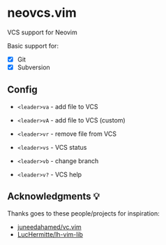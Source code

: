 # neovcs.vim

VCS support for Neovim

Basic support for:

- [x] Git
- [x] Subversion

## Config

- `<leader>va` - add file to VCS
- `<leader>vA` - add file to VCS (custom)
- `<leader>vr` - remove file from VCS

- `<leader>vs` - VCS status

- `<leader>vb` - change branch

- `<leader>v?` - VCS help

## Acknowledgments 💡

Thanks goes to these people/projects for inspiration:

- [juneedahamed/vc.vim](https://github.com/juneedahamed/vc.vim)
- [LucHermitte/lh-vim-lib](https://github.com/LucHermitte/lh-vim-lib)

